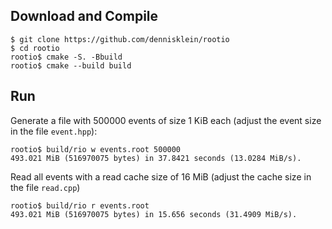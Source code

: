 ## Download and Compile

```
$ git clone https://github.com/dennisklein/rootio
$ cd rootio
rootio$ cmake -S. -Bbuild
rootio$ cmake --build build
```

## Run

Generate a file with 500000 events of size 1 KiB each (adjust the event size in the file `event.hpp`):

```
rootio$ build/rio w events.root 500000
493.021 MiB (516970075 bytes) in 37.8421 seconds (13.0284 MiB/s).
```

Read all events with a read cache size of 16 MiB (adjust the cache size in the file `read.cpp`)

```
rootio$ build/rio r events.root
493.021 MiB (516970075 bytes) in 15.656 seconds (31.4909 MiB/s).
```
